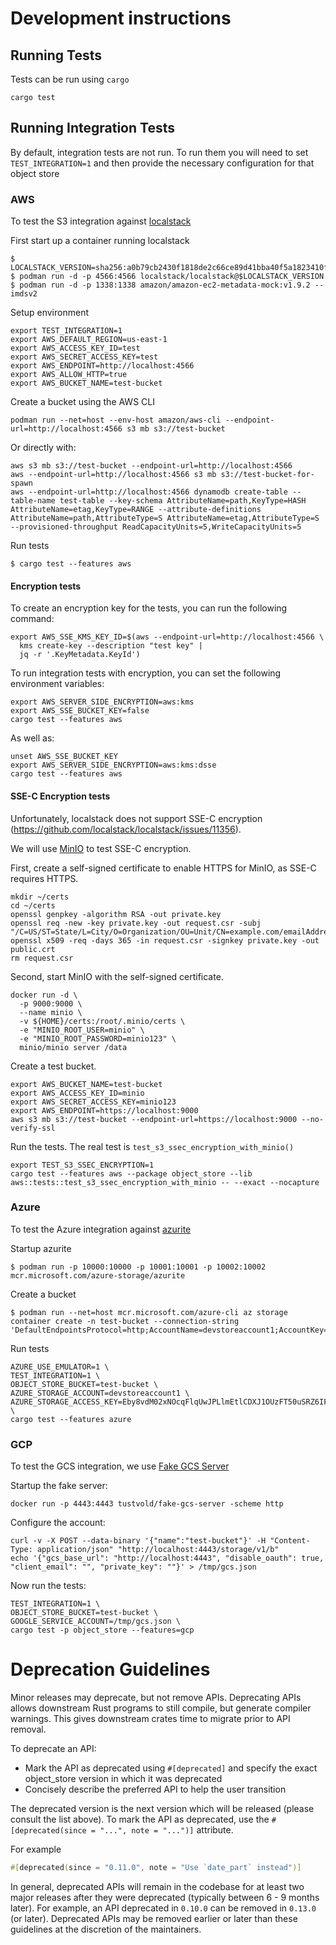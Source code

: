 <!---
  Licensed to the Apache Software Foundation (ASF) under one
  or more contributor license agreements.  See the NOTICE file
  distributed with this work for additional information
  regarding copyright ownership.  The ASF licenses this file
  to you under the Apache License, Version 2.0 (the
  "License"); you may not use this file except in compliance
  with the License.  You may obtain a copy of the License at

    http://www.apache.org/licenses/LICENSE-2.0

  Unless required by applicable law or agreed to in writing,
  software distributed under the License is distributed on an
  "AS IS" BASIS, WITHOUT WARRANTIES OR CONDITIONS OF ANY
  KIND, either express or implied.  See the License for the
  specific language governing permissions and limitations
  under the License.
-->

# Development instructions

## Running Tests

Tests can be run using `cargo`

```shell
cargo test
```

## Running Integration Tests

By default, integration tests are not run. To run them you will need to set `TEST_INTEGRATION=1` and then provide the
necessary configuration for that object store

### AWS

To test the S3 integration against [localstack](https://localstack.cloud/)

First start up a container running localstack

```
$ LOCALSTACK_VERSION=sha256:a0b79cb2430f1818de2c66ce89d41bba40f5a1823410f5a7eaf3494b692eed97
$ podman run -d -p 4566:4566 localstack/localstack@$LOCALSTACK_VERSION
$ podman run -d -p 1338:1338 amazon/amazon-ec2-metadata-mock:v1.9.2 --imdsv2
```

Setup environment

```
export TEST_INTEGRATION=1
export AWS_DEFAULT_REGION=us-east-1
export AWS_ACCESS_KEY_ID=test
export AWS_SECRET_ACCESS_KEY=test
export AWS_ENDPOINT=http://localhost:4566
export AWS_ALLOW_HTTP=true
export AWS_BUCKET_NAME=test-bucket
```

Create a bucket using the AWS CLI

```
podman run --net=host --env-host amazon/aws-cli --endpoint-url=http://localhost:4566 s3 mb s3://test-bucket
```

Or directly with:

```
aws s3 mb s3://test-bucket --endpoint-url=http://localhost:4566
aws --endpoint-url=http://localhost:4566 s3 mb s3://test-bucket-for-spawn
aws --endpoint-url=http://localhost:4566 dynamodb create-table --table-name test-table --key-schema AttributeName=path,KeyType=HASH AttributeName=etag,KeyType=RANGE --attribute-definitions AttributeName=path,AttributeType=S AttributeName=etag,AttributeType=S --provisioned-throughput ReadCapacityUnits=5,WriteCapacityUnits=5
```

Run tests

```
$ cargo test --features aws
```

#### Encryption tests

To create an encryption key for the tests, you can run the following command:

```
export AWS_SSE_KMS_KEY_ID=$(aws --endpoint-url=http://localhost:4566 \
  kms create-key --description "test key" |
  jq -r '.KeyMetadata.KeyId')
```

To run integration tests with encryption, you can set the following environment variables:

```
export AWS_SERVER_SIDE_ENCRYPTION=aws:kms
export AWS_SSE_BUCKET_KEY=false
cargo test --features aws
```

As well as:

```
unset AWS_SSE_BUCKET_KEY
export AWS_SERVER_SIDE_ENCRYPTION=aws:kms:dsse
cargo test --features aws
```

#### SSE-C Encryption tests

Unfortunately, localstack does not support SSE-C encryption (https://github.com/localstack/localstack/issues/11356).

We will use [MinIO](https://min.io/docs/minio/container/operations/server-side-encryption.html) to test SSE-C encryption.

First, create a self-signed certificate to enable HTTPS for MinIO, as SSE-C requires HTTPS.

```shell
mkdir ~/certs
cd ~/certs
openssl genpkey -algorithm RSA -out private.key
openssl req -new -key private.key -out request.csr -subj "/C=US/ST=State/L=City/O=Organization/OU=Unit/CN=example.com/emailAddress=email@example.com"
openssl x509 -req -days 365 -in request.csr -signkey private.key -out public.crt
rm request.csr
```

Second, start MinIO with the self-signed certificate.

```shell
docker run -d \
  -p 9000:9000 \
  --name minio \
  -v ${HOME}/certs:/root/.minio/certs \
  -e "MINIO_ROOT_USER=minio" \
  -e "MINIO_ROOT_PASSWORD=minio123" \
  minio/minio server /data
```

Create a test bucket.

```shell
export AWS_BUCKET_NAME=test-bucket
export AWS_ACCESS_KEY_ID=minio
export AWS_SECRET_ACCESS_KEY=minio123
export AWS_ENDPOINT=https://localhost:9000
aws s3 mb s3://test-bucket --endpoint-url=https://localhost:9000 --no-verify-ssl
```

Run the tests. The real test is `test_s3_ssec_encryption_with_minio()`

```shell
export TEST_S3_SSEC_ENCRYPTION=1
cargo test --features aws --package object_store --lib aws::tests::test_s3_ssec_encryption_with_minio -- --exact --nocapture
```



### Azure

To test the Azure integration
against [azurite](https://docs.microsoft.com/en-us/azure/storage/common/storage-use-azurite?tabs=visual-studio)

Startup azurite

```
$ podman run -p 10000:10000 -p 10001:10001 -p 10002:10002 mcr.microsoft.com/azure-storage/azurite
```

Create a bucket

```
$ podman run --net=host mcr.microsoft.com/azure-cli az storage container create -n test-bucket --connection-string 'DefaultEndpointsProtocol=http;AccountName=devstoreaccount1;AccountKey=Eby8vdM02xNOcqFlqUwJPLlmEtlCDXJ1OUzFT50uSRZ6IFsuFq2UVErCz4I6tq/K1SZFPTOtr/KBHBeksoGMGw==;BlobEndpoint=http://127.0.0.1:10000/devstoreaccount1;QueueEndpoint=http://127.0.0.1:10001/devstoreaccount1;'
```

Run tests

```shell
AZURE_USE_EMULATOR=1 \
TEST_INTEGRATION=1 \
OBJECT_STORE_BUCKET=test-bucket \
AZURE_STORAGE_ACCOUNT=devstoreaccount1 \
AZURE_STORAGE_ACCESS_KEY=Eby8vdM02xNOcqFlqUwJPLlmEtlCDXJ1OUzFT50uSRZ6IFsuFq2UVErCz4I6tq/K1SZFPTOtr/KBHBeksoGMGw== \
cargo test --features azure
```

### GCP

To test the GCS integration, we use [Fake GCS Server](https://github.com/fsouza/fake-gcs-server)

Startup the fake server:

```shell
docker run -p 4443:4443 tustvold/fake-gcs-server -scheme http
```

Configure the account:
```shell
curl -v -X POST --data-binary '{"name":"test-bucket"}' -H "Content-Type: application/json" "http://localhost:4443/storage/v1/b"
echo '{"gcs_base_url": "http://localhost:4443", "disable_oauth": true, "client_email": "", "private_key": ""}' > /tmp/gcs.json
```

Now run the tests:
```shell
TEST_INTEGRATION=1 \
OBJECT_STORE_BUCKET=test-bucket \
GOOGLE_SERVICE_ACCOUNT=/tmp/gcs.json \
cargo test -p object_store --features=gcp
```


# Deprecation Guidelines

Minor releases may deprecate, but not remove APIs. Deprecating APIs allows
downstream Rust programs to still compile, but generate compiler warnings. This
gives downstream crates time to migrate prior to API removal.

To deprecate an API:

- Mark the API as deprecated using `#[deprecated]` and specify the exact object_store version in which it was deprecated
- Concisely describe the preferred API to help the user transition

The deprecated version is the next version which will be released (please
consult the list above). To mark the API as deprecated, use the
`#[deprecated(since = "...", note = "...")]` attribute.

For example

```rust
#[deprecated(since = "0.11.0", note = "Use `date_part` instead")]
```

In general, deprecated APIs will remain in the codebase for at least two major releases after
they were deprecated (typically between 6 - 9 months later). For example, an API
deprecated in `0.10.0` can be removed in `0.13.0` (or later). Deprecated APIs
may be removed earlier or later than these guidelines at the discretion of the
maintainers.
